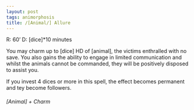 ```yaml
---
layout: post
tags: animorphosis
title: /[Animal/] Allure
---
```


R: 60’		D: [dice]*10 minutes

You may charm up to [dice] HD of [animal], the victims enthralled with no save. You also gains the ability to engage in limited communication and whilst the animals cannot be commanded, they will be positively disposed to assist you.

If you invest 4 dices or more in this spell, the effect becomes permanent and tey become followers.

###### *[Animal] + Charm*
